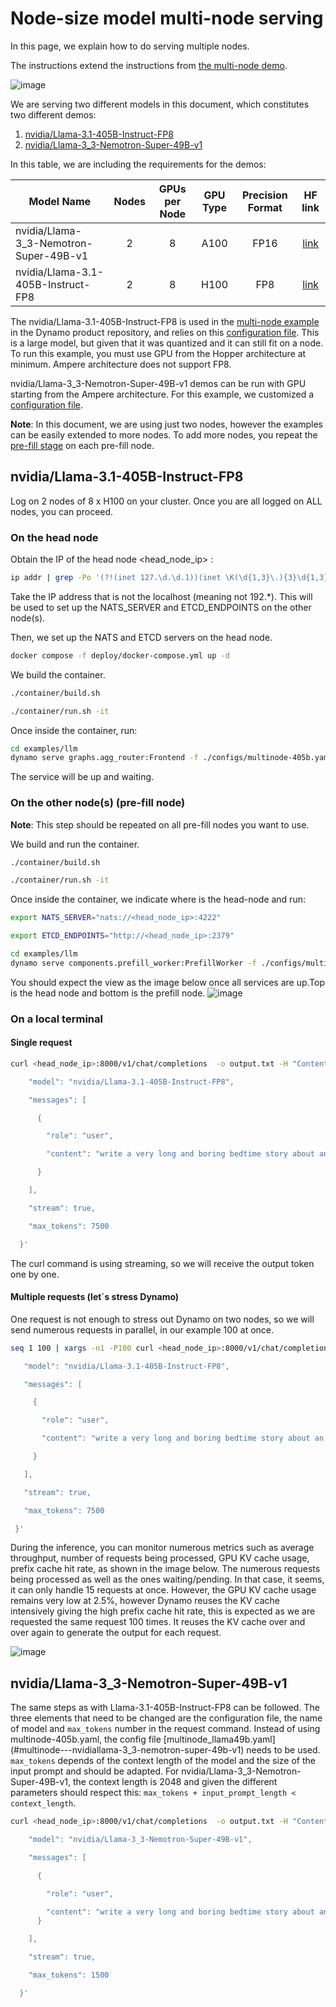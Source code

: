 # Node-size model multi-node serving

In this page, we  explain how to do serving multiple nodes.

The instructions extend the instructions from [the multi-node demo](https://github.com/ai-dynamo/dynamo/blob/main/examples/llm/multinode-examples.md).


![image](images/mermaid_multinode.png)

We are serving two different models in this document, which constitutes two different demos:

1) [nvidia/Llama-3.1-405B-Instruct-FP8](#nvidiallama-31-405b-instruct-fp8)
2) [nvidia/Llama-3_3-Nemotron-Super-49B-v1](#nvidiallama-3_3-nemotron-super-49b-v1)

In this table, we are including the requirements for the demos:

| Model Name                                 | Nodes | GPUs per Node | GPU Type | Precision Format | HF link |
|---------------------------------------------|:-----:|:-------------:|:--------:|:----------------:|:----------------:|
| nvidia/Llama-3_3-Nemotron-Super-49B-v1      |   2   |      8        |  A100    |      FP16        | [link](https://huggingface.co/nvidia/Llama-3_3-Nemotron-Super-49B-v1) |
| nvidia/Llama-3.1-405B-Instruct-FP8          |   2   |      8        |  H100    |      FP8         | [link](https://huggingface.co/nvidia/Llama-3.1-405B-Instruct-FP8) |

The nvidia/Llama-3.1-405B-Instruct-FP8 is used in the [multi-node example](https://github.com/ai-dynamo/dynamo/blob/main/examples/llm/multinode-examples.md) in the Dynamo product repository, and relies on this [configuration file](https://github.com/ai-dynamo/dynamo/blob/main/examples/llm/configs/multinode-405b.yaml). This is a large model, but given that it was quantized and it can still fit on a node. To run this example, you must use GPU from the Hopper architecture at minimum. Ampere architecture does not support FP8.

nvidia/Llama-3_3-Nemotron-Super-49B-v1 demos can be run with GPU starting from the Ampere architecture. For this example, we customized a [configuration file](multinode_llama49b.yaml).

**Note**: In this document, we are using just two nodes, however the examples can be easily extended to more nodes. To add more nodes, you repeat the [pre-fill stage](#on-the-other-nodes-pre-fill-node) on each pre-fill node.

## nvidia/Llama-3.1-405B-Instruct-FP8

Log on 2 nodes of 8 x H100 on your cluster. Once you are all logged on ALL nodes, you can proceed.

### On the head node

Obtain the IP of the head node <head_node_ip> :  

```bash
ip addr | grep -Po '(?!(inet 127.\d.\d.1))(inet \K(\d{1,3}\.){3}\d{1,3})'   
```

Take the IP address that is not the localhost (meaning not 192.*). This will be used to set up the  NATS_SERVER and ETCD_ENDPOINTS on the other node(s).

Then, we set up the NATS and ETCD servers on the head node.

```bash
docker compose -f deploy/docker-compose.yml up -d 
```

We build the container.

```bash
./container/build.sh         

./container/run.sh -it  
```

Once inside the container, run:

```bash
cd examples/llm 
dynamo serve graphs.agg_router:Frontend -f ./configs/multinode-405b.yaml 
```

The service will be up and waiting.

### On the other node(s) (pre-fill node)

**Note**: This step should be repeated on all pre-fill nodes you want to use.

We build and run the container.

```bash
./container/build.sh         

./container/run.sh -it  
```

Once inside the container, we indicate where is the head-node and run:

```bash
export NATS_SERVER="nats://<head_node_ip>:4222" 

export ETCD_ENDPOINTS="http://<head_node_ip>:2379" 
```

```bash
cd examples/llm
dynamo serve components.prefill_worker:PrefillWorker -f ./configs/multinode-405b.yaml 
```

You should expect the view as the image below once all services are up.Top is the head node and bottom is the prefill node.
![image](images/image_multinode.png)

### On a local terminal

#### Single request

```bash
curl <head_node_ip>:8000/v1/chat/completions  -o output.txt -H "Content-Type: application/json"   -H "Accept: text/event-stream"   -d '{ 

    "model": "nvidia/Llama-3.1-405B-Instruct-FP8", 

    "messages": [ 

      { 

        "role": "user", 

        "content": "write a very long and boring bedtime story about an unicorn that rhymes"

      } 

    ], 

    "stream": true, 

    "max_tokens": 7500 

  }'  

```

The curl command is using streaming, so we will receive the output token one by one.  

#### Multiple requests (let´s stress Dynamo)

One request is not enough to stress out Dynamo on two nodes, so we will send numerous requests in parallel, in our example 100 at once.

```bash
seq 1 100 | xargs -n1 -P100 curl <head_node_ip>:8000/v1/chat/completions  -o output.txt -H "Content-Type: application/json"   -H "Accept: text/event-stream"   -d '{ 

   "model": "nvidia/Llama-3.1-405B-Instruct-FP8", 

   "messages": [ 

     { 

       "role": "user", 

       "content": "write a very long and boring bedtime story about an unicorn that rhymes" 

     } 

   ], 

   "stream": true, 

   "max_tokens": 7500

 }' 

```

During the inference, you can monitor numerous metrics such as average throughput, number of requests being processed, GPU KV cache usage, prefix cache hit rate, as shown in the image below.
The numerous requests being processed as well as the ones waiting/pending. In that case, it seems, it can only handle 15 requests at once.
However, the GPU KV cache usage remains very low at 2.5%, however Dynamo reuses the KV cache intensively giving the high prefix cache hit rate, this is expected as we are requested the same request 100 times. It reuses the KV cache over and over again to generate the output for each request.

![image](images/image1.png)



## nvidia/Llama-3_3-Nemotron-Super-49B-v1

The same steps as with Llama-3.1-405B-Instruct-FP8 can be followed. The three elements that need to be changed are the configuration file, the name of model and  `max_tokens` number in the request command.
Instead of using multinode-405b.yaml,  the config file [multinode_llama49b.yaml] (#multinode---nvidiallama-3_3-nemotron-super-49b-v1) needs to be used.
`max_tokens` depends of the context length of the model and the size of the input prompt and should be adapted. For nvidia/Llama-3_3-Nemotron-Super-49B-v1, the context length is 2048 and given the different parameters should respect this: `max_tokens + input_prompt_length < context_length`.

```bash
curl <head_node_ip>:8000/v1/chat/completions  -o output.txt -H "Content-Type: application/json"   -H "Accept: text/event-stream"   -d '{ 

    "model": "nvidia/Llama-3_3-Nemotron-Super-49B-v1", 

    "messages": [ 

      { 

        "role": "user", 

        "content": "write a very long and boring bedtime story about an unicorn that rhymes" 
      } 

    ], 

    "stream": true, 

    "max_tokens": 1500 

  }'  

```